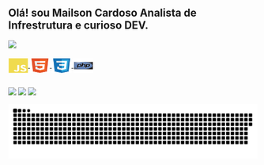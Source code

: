 
## Olá! sou Mailson Cardoso Analista de Infrestrutura e curioso DEV.
<div>
  <a href="https://github.com/MailsonCardoso">
  <img height="180em" src="https://github-readme-stats.vercel.app/api?username=mailsoncardoso&show_icons=true&theme=radical&include_all_commits=true&count_private=true"/>
</div>

<div style="display: inline_block"><br>
  <img align="center" alt="Mailson-Js" height="30" width="40" src="https://raw.githubusercontent.com/devicons/devicon/master/icons/javascript/javascript-plain.svg">
  <img align="center" alt="Mailson-HTML" height="30" width="40" src="https://raw.githubusercontent.com/devicons/devicon/master/icons/html5/html5-original.svg">
  <img align="center" alt="Mailson-CSS" height="30" width="40" src="https://raw.githubusercontent.com/devicons/devicon/master/icons/css3/css3-original.svg">
    <img align="center" alt="Mailson-CSS" height="30" width="40" src="https://raw.githubusercontent.com/devicons/devicon/master/icons/php/php-original.svg">
  
</div>
  
  ##
 
<div> 
    <a href="https://instagram.com/mailsonccardoso" target="_blank"><img src="https://img.shields.io/badge/-Instagram-%23E4405F?style=for-the-badge&logo=instagram&logoColor=white" target="_blank"></a>
   <a href = "mailto:contatormailsonccardoso@gmail.com"><img src="https://img.shields.io/badge/-Gmail-%23333?style=for-the-badge&logo=gmail&logoColor=white" target="_blank"></a>
  <a href="https://www.linkedin.com/in/mailsonccardoso" target="_blank"><img src="https://img.shields.io/badge/-LinkedIn-%230077B5?style=for-the-badge&logo=linkedin&logoColor=white" target="_blank"></a> 
 
  ![Snake animation](https://github.com/mailsoncardoso/mailsoncardoso/blob/output/github-contribution-grid-snake.svg)
 
</div>
